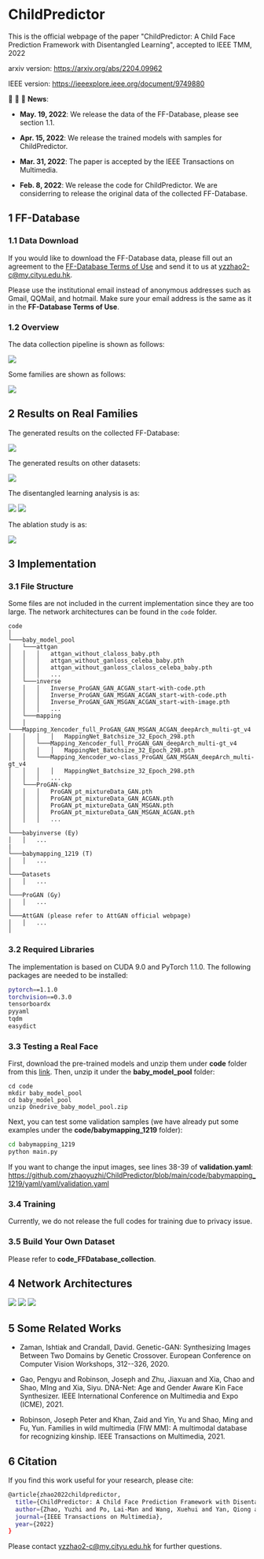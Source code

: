 # ChildPredictor

This is the official webpage of the paper "ChildPredictor: A Child Face Prediction Framework with Disentangled Learning", accepted to IEEE TMM, 2022

arxiv version: https://arxiv.org/abs/2204.09962

IEEE version: https://ieeexplore.ieee.org/document/9749880

:rocket:  :rocket:  :rocket: **News**:

- **May. 19, 2022**: We release the data of the FF-Database, please see section 1.1.

- **Apr. 15, 2022**: We release the trained models with samples for ChildPredictor.

- **Mar. 31, 2022**: The paper is accepted by the IEEE Transactions on Multimedia.

- **Feb. 8, 2022**: We release the code for ChildPredictor. We are considerring to release the original data of the collected FF-Database.

## 1 FF-Database

### 1.1 Data Download

If you would like to download the FF-Database data, please fill out an agreement to the [FF-Database Terms of Use](./FF-Database-TOU.pdf) and send it to us at yzzhao2-c@my.cityu.edu.hk.

Please use the institutional email instead of anonymous addresses such as Gmail, QQMail, and hotmail. Make sure your email address is the same as it in the **FF-Database Terms of Use**.

### 1.2 Overview

The data collection pipeline is shown as follows:

<img src="./img/data_collection.png"/>

Some families are shown as follows:

<img src="./img/ffdatabase.png"/>

## 2 Results on Real Families

The generated results on the collected FF-Database:

<img src="./img/sota.png"/>

The generated results on other datasets:

<img src="./img/sota2.png"/>

The disentangled learning analysis is as:

<img src="./img/disentangled_learning_x.png"/>

<img src="./img/disentangled_learning_y.png"/>

The ablation study is as:

<img src="./img/ablation.png"/>

## 3 Implementation

### 3.1 File Structure

Some files are not included in the current implementation since they are too large. The network architectures can be found in the ``code`` folder.

```
code
│
└───baby_model_pool
│   └───attgan
│   │   │   attgan_without_claloss_baby.pth
│   │   │   attgan_without_ganloss_celeba_baby.pth
│   │   │   attgan_without_ganloss_claloss_celeba_baby.pth
│   │   │   ...
│   └───inverse
│   │   │   Inverse_ProGAN_GAN_ACGAN_start-with-code.pth
│   │   │   Inverse_ProGAN_GAN_MSGAN_ACGAN_start-with-code.pth
│   │   │   Inverse_ProGAN_GAN_MSGAN_ACGAN_start-with-image.pth
│   │   │   ...
│   └───mapping
│   │   └───Mapping_Xencoder_full_ProGAN_GAN_MSGAN_ACGAN_deepArch_multi-gt_v4
│   │   │   │   MappingNet_Batchsize_32_Epoch_298.pth
│   │   └───Mapping_Xencoder_full_ProGAN_GAN_deepArch_multi-gt_v4
│   │   │   │   MappingNet_Batchsize_32_Epoch_298.pth
│   │   └───Mapping_Xencoder_wo-class_ProGAN_GAN_MSGAN_deepArch_multi-gt_v4
│   │   │   │   MappingNet_Batchsize_32_Epoch_298.pth
│   │   │   ...
│   └───ProGAN-ckp
│   │   │   ProGAN_pt_mixtureData_GAN.pth
│   │   │   ProGAN_pt_mixtureData_GAN_ACGAN.pth
│   │   │   ProGAN_pt_mixtureData_GAN_MSGAN.pth
│   │   │   ProGAN_pt_mixtureData_GAN_MSGAN_ACGAN.pth
│   │   │   ...
│
└───babyinverse (Ey)
│   │   ...
|
└───babymapping_1219 (T)
│   │   ...
│
└───Datasets
│   │   ...
│
└───ProGAN (Gy)
│   │   ...
│
└───AttGAN (please refer to AttGAN official webpage)
│   │   ...
│   
```

### 3.2 Required Libraries

The implementation is based on CUDA 9.0 and PyTorch 1.1.0. The following packages are needed to be installed:

```bash
pytorch==1.1.0
torchvision==0.3.0
tensorboardx
pyyaml
tqdm
easydict
```

### 3.3 Testing a Real Face

First, download the pre-trained models and unzip them under **code** folder from this [link](https://portland-my.sharepoint.com/:f:/g/personal/yzzhao2-c_my_cityu_edu_hk/EoJ0dSnBBgNPnJtCGz108aMBexjNuPU4aF7ePBCzP_yEcQ?e=fkHLuF). Then, unzip it under the **baby_model_pool** folder:

```
cd code
mkdir baby_model_pool
cd baby_model_pool
unzip Onedrive_baby_model_pool.zip
```

Next, you can test some validation samples (we have already put some examples under the **code/babymapping_1219** folder):

```bash
cd babymapping_1219
python main.py
```

If you want to change the input images, see lines 38-39 of **validation.yaml**: https://github.com/zhaoyuzhi/ChildPredictor/blob/main/code/babymapping_1219/yaml/yaml/validation.yaml

### 3.4 Training

Currently, we do not release the full codes for training due to privacy issue.

### 3.5 Build Your Own Dataset

Please refer to **code_FFDatabase_collection**.

## 4 Network Architectures

<img src="./img/net.png"/>

<img src="./img/net_x.png"/>

<img src="./img/net_y.png"/>

## 5 Some Related Works

- Zaman, Ishtiak and Crandall, David. Genetic-GAN: Synthesizing Images Between Two Domains by Genetic Crossover. European Conference on Computer Vision Workshops, 312--326, 2020.

- Gao, Pengyu and Robinson, Joseph and Zhu, Jiaxuan and Xia, Chao and Shao, MIng and Xia, Siyu. DNA-Net: Age and Gender Aware Kin Face Synthesizer. IEEE International Conference on Multimedia and Expo (ICME), 2021.

- Robinson, Joseph Peter and Khan, Zaid and Yin, Yu and Shao, Ming and Fu, Yun. Families in wild multimedia (FIW MM): A multimodal database for recognizing kinship. IEEE Transactions on Multimedia, 2021.

## 6 Citation

If you find this work useful for your research, please cite:

```bash
@article{zhao2022childpredictor,
  title={ChildPredictor: A Child Face Prediction Framework with Disentangled Learning},
  author={Zhao, Yuzhi and Po, Lai-Man and Wang, Xuehui and Yan, Qiong and Shen, Wei and Zhang, Yujia and Liu, Wei and Wong Chun-Kit and Pang, Chiu-Sing and Ou, Weifeng and Yu, Wing-Yin and Liu, Buhua},
  journal={IEEE Transactions on Multimedia},
  year={2022}
}
```

Please contact yzzhao2-c@my.cityu.edu.hk for further questions.
